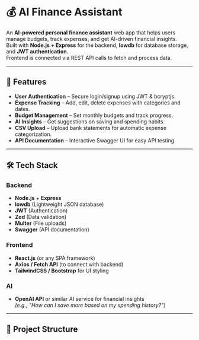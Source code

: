 # 💰 AI Finance Assistant

An **AI-powered personal finance assistant** web app that helps users manage budgets, track expenses, and get AI-driven financial insights.  
Built with **Node.js + Express** for the backend, **lowdb** for database storage, and **JWT authentication**.  
Frontend is connected via REST API calls to fetch and process data.  

---

## 🚀 Features
- **User Authentication** – Secure login/signup using JWT & bcryptjs.
- **Expense Tracking** – Add, edit, delete expenses with categories and dates.
- **Budget Management** – Set monthly budgets and track progress.
- **AI Insights** – Get suggestions on saving and spending habits.
- **CSV Upload** – Upload bank statements for automatic expense categorization.
- **API Documentation** – Interactive Swagger UI for easy API testing.

---

## 🛠️ Tech Stack

### Backend
- **Node.js** + **Express**
- **lowdb** (Lightweight JSON database)
- **JWT** (Authentication)
- **Zod** (Data validation)
- **Multer** (File uploads)
- **Swagger** (API documentation)

### Frontend
- **React.js** (or any SPA framework)
- **Axios / Fetch API** (to connect with backend)
- **TailwindCSS / Bootstrap** for UI styling

### AI
- **OpenAI API** or similar AI service for financial insights  
  *(e.g., "How can I save more based on my spending history?")*

---

## 📂 Project Structure
